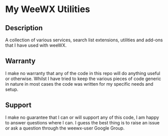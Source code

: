 # My WeeWX Utilities #

## Description ##

A collection of various services, search list extensions, utilities and add-ons that I have used with weeWX.

## Warranty ##

I make no warranty that any of the code in this repo will do anything useful or otherwise. Whilst I have tried to keep the various pieces of code generic in nature in most cases the code was written for my specific needs and setup.

## Support ##

I make no guarantee that I can or will support any of this code, I am happy to answer questions where I can. I guess the best thing is to raise an issue or ask a question through the weewx-user Google Group.  
